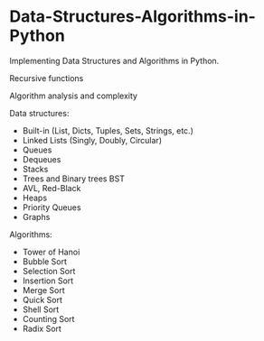 # Data-Structures-Algorithms-in-Python

Implementing Data Structures and Algorithms in Python.

Recursive functions

Algorithm analysis and complexity

Data structures:
 - Built-in (List, Dicts, Tuples, Sets, Strings, etc.)
 - Linked Lists (Singly, Doubly, Circular)
 - Queues
 - Dequeues
 - Stacks
 - Trees and Binary trees BST
 - AVL, Red-Black
 - Heaps
 - Priority Queues
 - Graphs

Algorithms:
 - Tower of Hanoi
 - Bubble Sort
 - Selection Sort
 - Insertion Sort
 - Merge Sort
 - Quick Sort
 - Shell Sort
 - Counting Sort
 - Radix Sort
